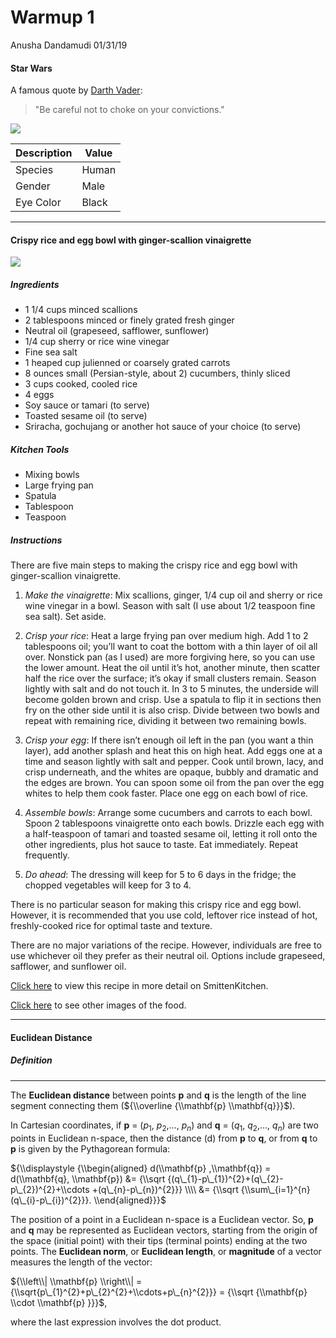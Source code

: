 Warmup 1
================
Anusha Dandamudi
01/31/19

#### Star Wars

A famous quote by [Darth Vader](https://en.wikipedia.org/wiki/Darth_Vader):

> "Be careful not to choke on your convictions."

![](https://starwarsblog.starwars.com/wp-content/uploads/2017/03/darth-vader-1-cover-header.jpg)

| Description | Value |
|-------------|-------|
| Species     | Human |
| Gender      | Male  |
| Eye Color   | Black |

------------------------------------------------------------------------

#### Crispy rice and egg bowl with ginger-scallion vinaigrette

![](crispy-rice.jpg)

##### Ingredients

-   1 1/4 cups minced scallions
-   2 tablespoons minced or finely grated fresh ginger
-   Neutral oil (grapeseed, safflower, sunflower)
-   1/4 cup sherry or rice wine vinegar
-   Fine sea salt
-   1 heaped cup julienned or coarsely grated carrots
-   8 ounces small (Persian-style, about 2) cucumbers, thinly sliced
-   3 cups cooked, cooled rice
-   4 eggs
-   Soy sauce or tamari (to serve)
-   Toasted sesame oil (to serve)
-   Sriracha, gochujang or another hot sauce of your choice (to serve)

##### Kitchen Tools

-   Mixing bowls
-   Large frying pan
-   Spatula
-   Tablespoon
-   Teaspoon

##### Instructions

There are five main steps to making the crispy rice and egg bowl with ginger-scallion vinaigrette.

1.  *Make the vinaigrette*: Mix scallions, ginger, 1/4 cup oil and sherry or rice wine vinegar in a bowl. Season with salt (I use about 1/2 teaspoon fine sea salt). Set aside.

2.  *Crisp your rice*: Heat a large frying pan over medium high. Add 1 to 2 tablespoons oil; you’ll want to coat the bottom with a thin layer of oil all over. Nonstick pan (as I used) are more forgiving here, so you can use the lower amount. Heat the oil until it’s hot, another minute, then scatter half the rice over the surface; it’s okay if small clusters remain. Season lightly with salt and do not touch it. In 3 to 5 minutes, the underside will become golden brown and crisp. Use a spatula to flip it in sections then fry on the other side until it is also crisp. Divide between two bowls and repeat with remaining rice, dividing it between two remaining bowls.

3.  *Crisp your egg*: If there isn’t enough oil left in the pan (you want a thin layer), add another splash and heat this on high heat. Add eggs one at a time and season lightly with salt and pepper. Cook until brown, lacy, and crisp underneath, and the whites are opaque, bubbly and dramatic and the edges are brown. You can spoon some oil from the pan over the egg whites to help them cook faster. Place one egg on each bowl of rice.

4.  *Assemble bowls*: Arrange some cucumbers and carrots to each bowl. Spoon 2 tablespoons vinaigrette onto each bowls. Drizzle each egg with a half-teaspoon of tamari and toasted sesame oil, letting it roll onto the other ingredients, plus hot sauce to taste. Eat immediately. Repeat frequently.

5.  *Do ahead*: The dressing will keep for 5 to 6 days in the fridge; the chopped vegetables will keep for 3 to 4.

There is no particular season for making this crispy rice and egg bowl. However, it is recommended that you use cold, leftover rice instead of hot, freshly-cooked rice for optimal taste and texture.

There are no major variations of the recipe. However, individuals are free to use whichever oil they prefer as their neutral oil. Options include grapeseed, safflower, and sunflower oil.

[Click here](https://smittenkitchen.com/2019/01/crispy-rice-and-egg-bowl-with-ginger-scallion-vinaigrette/) to view this recipe in more detail on SmittenKitchen.

[Click here](https://www.flickr.com/photos/smitten/46642893062/in/photostream/) to see other images of the food.

------------------------------------------------------------------------

#### Euclidean Distance

##### Definition

------------------------------------------------------------------------

The **Euclidean distance** between points **p** and **q** is the length of the line segment connecting them (${\\overline {\\mathbf{p} \\mathbf{q}}}$).

In Cartesian coordinates, if **p** = (*p*<sub>1</sub>, *p*<sub>2</sub>,..., *p*<sub>*n*</sub>) and **q** = (*q*<sub>1</sub>, *q*<sub>2</sub>,..., *q*<sub>*n*</sub>) are two points in Euclidean n-space, then the distance (d) from **p** to **q**, or from **q** to **p** is given by the Pythagorean formula:

${\\displaystyle {\\begin{aligned} d(\\mathbf{p} ,\\mathbf{q}) = d(\\mathbf{q}, \\mathbf{p}) &= {\\sqrt {(q\_{1}-p\_{1})^{2}+(q\_{2}-p\_{2})^{2}+\\cdots +(q\_{n}-p\_{n})^{2}}} \\\\ &= {\\sqrt {\\sum\_{i=1}^{n}(q\_{i}-p\_{i})^{2}}}. \\end{aligned}}}$

The position of a point in a Euclidean n-space is a Euclidean vector. So, **p** and **q** may be represented as Euclidean vectors, starting from the origin of the space (initial point) with their tips (terminal points) ending at the two points. The **Euclidean norm**, or **Euclidean length**, or **magnitude** of a vector measures the length of the vector:

${\\left\\| \\mathbf{p} \\right\\| = {\\sqrt{p\_{1}^{2}+p\_{2}^{2}+\\cdots+p\_{n}^{2}}} = {\\sqrt {\\mathbf{p} \\cdot \\mathbf{p} }}}$,

where the last expression involves the dot product.
